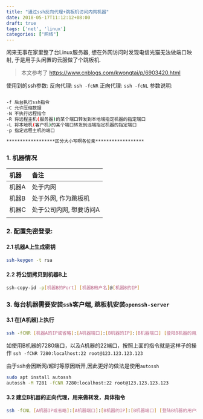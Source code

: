 ```yaml
---
title: "通过ssh反向代理+跳板机访问内网机器"
date: 2018-05-17T11:12:12+08:00
draft: true
tags: ['net', 'linux']
categories: ["网络"]
---
```


闲来无事在家里整了台Linux服务器, 想在外网访问时发现电信光猫无法做端口映射, 于是用手头闲置的云服做了个跳板机.

> 本文参考了 https://www.cnblogs.com/kwongtai/p/6903420.html

使用到的ssh参数:
反向代理:
`ssh -fcNR`
正向代理:
`ssh -fcNL`
参数说明:

```bash

-f 后台执行ssh指令
-C 允许压缩数据
-N 不执行远程指令
-R 将远程主机(服务器)的某个端口转发到本地端指定机器的指定端口
-L 将本地机(客户机)的某个端口转发到远端指定机器的指定端口
-p 指定远程主机的端口

******************区分大小写啊各位亲******************
```


<!--more-->
### 1. 机器情况

| 机器  | 备注                    |
| :---- | :---------------------- |
| 机器A | 处于内网                |
| 机器B | 处于外网, 作为跳板机    |
| 机器C | 处于公司内网, 想要访问A |
|       |

### 2. 配置免密登录:

#### 2.1 机器A上生成密钥

```bash
ssh-keygen -t rsa
```

#### 2.2 将公钥拷贝到机器B上

```bash
ssh-copy-id -p[机器B的Port] [机器B用户名]@[机器B的IP]
```
 
### 3. 每台机器需要安装`ssh`客户端, 跳板机安装`openssh-server`

#### 3.1 在[A机器]上执行

```bash
ssh -fCNR [机器A的IP或省略]:[A机器端口]:[B机器的IP]:[B机器端口] [登陆B机器的用户名@B机器的IP] -p [B机Port]
```

如使用B机器的7280端口，以及A机器的22端口，按照上面的指令就是这样子的操作
`ssh -fCNR 7280:localhost:22 root@123.123.123.123`

由于ssh会因断网/超时等原因断开,因此更好的做法是使用`autossh`

``` bash
sudo apt install autossh
autossh -M 7281 -fCNR 7280:localhost:22 root@123.123.123.123
```

#### 3.2 建立B机器的正向代理，用来做转发，具体指令

```bash
ssh -fCNL [A机器IP或省略]:[A机器端口]:[B机器的IP]:[B机器端口] [登陆B机器的用户名@B机器的IP]
```

